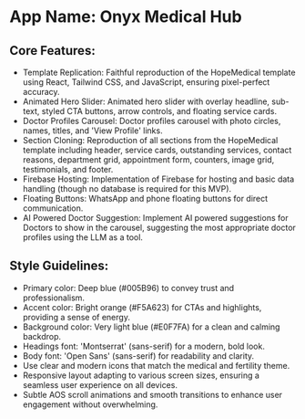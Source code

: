# **App Name**: Onyx Medical Hub

## Core Features:

- Template Replication: Faithful reproduction of the HopeMedical template using React, Tailwind CSS, and JavaScript, ensuring pixel-perfect accuracy.
- Animated Hero Slider: Animated hero slider with overlay headline, sub-text, styled CTA buttons, arrow controls, and floating service cards.
- Doctor Profiles Carousel: Doctor profiles carousel with photo circles, names, titles, and 'View Profile' links.
- Section Cloning: Reproduction of all sections from the HopeMedical template including header, service cards, outstanding services, contact reasons, department grid, appointment form, counters, image grid, testimonials, and footer.
- Firebase Hosting: Implementation of Firebase for hosting and basic data handling (though no database is required for this MVP).
- Floating Buttons: WhatsApp and phone floating buttons for direct communication.
- AI Powered Doctor Suggestion: Implement AI powered suggestions for Doctors to show in the carousel, suggesting the most appropriate doctor profiles using the LLM as a tool.

## Style Guidelines:

- Primary color: Deep blue (#005B96) to convey trust and professionalism.
- Accent color: Bright orange (#F5A623) for CTAs and highlights, providing a sense of energy.
- Background color: Very light blue (#E0F7FA) for a clean and calming backdrop.
- Headings font: 'Montserrat' (sans-serif) for a modern, bold look.
- Body font: 'Open Sans' (sans-serif) for readability and clarity.
- Use clear and modern icons that match the medical and fertility theme.
- Responsive layout adapting to various screen sizes, ensuring a seamless user experience on all devices.
- Subtle AOS scroll animations and smooth transitions to enhance user engagement without overwhelming.